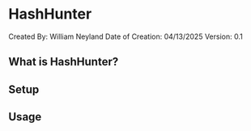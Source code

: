 # HashHunter
Created By: William Neyland
Date of Creation: 04/13/2025
Version: 0.1

## What is HashHunter?


## Setup


## Usage

